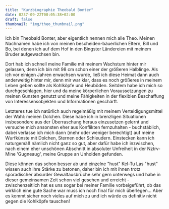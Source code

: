 ```yaml
---
title: "Kurzbiographie Theobald Bonter"
date: 0237-09-22T00:05:38+02:00
draft: false
thumbnail: "img/theo_thumbnail.png"
---
```


Ich bin Theobald Bonter, aber eigentlich nennen mich alle Theo. Meinen Nachnamen habe ich von meinen bescheiden-bäuerlichen Eltern, Bill und Bo, bei denen ich auf dem Hof in den Bingster Ländereien mit meinem Bruder aufgewachsen bin.

Dort hab ich schnell meine Familie mit meinem Wachstum hinter mir gelassen, denn ich bin mit 98 cm schon einer der größeren Halblinge. Als ich vor einigen Jahren erwachsen wurde, ließ ich diese Heimat dann auch anderweitig hinter mir, denn mir war klar, dass es noch größeres in meinem Leben geben sollte als Kohlköpfe und Heuböden. Seitdem habe ich mich so durchgeschlagen, hier und da meine körperlichen Voraussetzungen zu meinen Gunsten genutzt und meine Fähigkeiten in der flexiblen Beschaffung von Interessensobjekten und Informationen geschärft.

Letzteres tue ich natürlich auch regelmäßig mit meinem Verteidigungsmittel der Wahl: meinen Dolchen. Diese habe ich in brenzligen Situationen insbesondere aus der Überraschung heraus einzusetzen gelernt und versuche mich ansonsten eher aus Konflikten fernzuhalten - buchstäblich, dabei verlasse ich mich dann (mehr oder weniger berechtigt) auf meine Wurfkünste mit Dolchen, Sternen oder Schleudern. Einstecken kann ich naturgemäß nämlich nicht ganz so gut, aber dafür habe ich inzwischen, nach einem eher unschönen Abschnitt in absoluter Unfreiheit in der Nztrv-Mine 'Gugneaug', meine Gruppe an Unholden gefunden.

Diese können das schon besser ab und einzelne "hust" Kel-Tu Las "hust" wissen auch ihre Stärke zu betonen, daher bin ich mit ihnen trotz sporadischer absurder Gewaltausbrüche sehr gern unterwegs und habe in dieser gemeinsamen Zeit schon viel gesehen und erreicht - zwischenzeitlich hat es uns sogar bei meiner Familie vorbeigeführt, ob das wirklich eine gute Sache war muss ich noch final für mich überlegen... Aber es kommt sicher noch vieles auf mich zu und ich würde es definitiv nicht gegen die Kohlköpfe tauschen!

